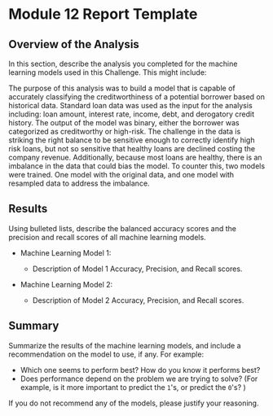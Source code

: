 # Module 12 Report Template

## Overview of the Analysis

In this section, describe the analysis you completed for the machine learning models used in this Challenge. This might include:

The purpose of this analysis was to build a model that is capable of accurately classifying the creditworthiness of a potential borrower based on historical data.  Standard loan data was used as the input for the analysis including: loan amount, interest rate, income, debt, and derogatory credit history.  The output of the model was binary, either the borrower was categorized as creditworthy or high-risk.  The challenge in the data is striking the right balance to be sensitive enough to correctly identify high risk loans, but not so sensitive that healthy loans are declined costing the company revenue.  Additionally, because most loans are healthy, there is an imbalance in the data that could bias the model.  To counter this, two models were trained.  One model with the original data, and one model with resampled data to address the imbalance.  

## Results

Using bulleted lists, describe the balanced accuracy scores and the precision and recall scores of all machine learning models.

* Machine Learning Model 1:
  * Description of Model 1 Accuracy, Precision, and Recall scores.



* Machine Learning Model 2:
  * Description of Model 2 Accuracy, Precision, and Recall scores.

## Summary

Summarize the results of the machine learning models, and include a recommendation on the model to use, if any. For example:
* Which one seems to perform best? How do you know it performs best?
* Does performance depend on the problem we are trying to solve? (For example, is it more important to predict the `1`'s, or predict the `0`'s? )

If you do not recommend any of the models, please justify your reasoning.